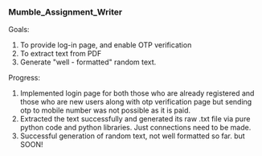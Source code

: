 ### Mumble_Assignment_Writer

Goals:
1. To provide log-in page, and enable OTP verification
2. To extract text from PDF
3. Generate "well - formatted" random text.

Progress:
1. Implemented login page for both those who are already registered and those who are new users along with otp verification page but sending otp to mobile number was not possible as it is paid.
2. Extracted the text successfully and generated its raw .txt file via pure python code and python libraries. Just connections need to be made.  
3. Successful generation of random text, not well formatted so far. but SOON!
